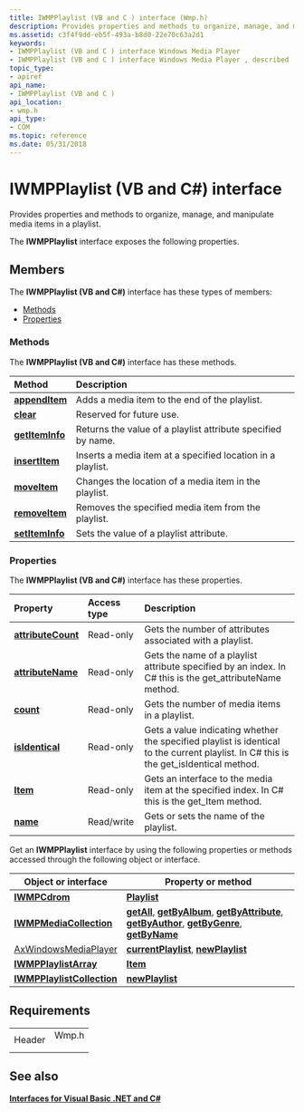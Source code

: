 ```yaml
---
title: IWMPPlaylist (VB and C ) interface (Wmp.h)
description: Provides properties and methods to organize, manage, and manipulate media items in a playlist.The IWMPPlaylist interface exposes the following properties.
ms.assetid: c3f4f9dd-eb5f-493a-b8d0-22e70c63a2d1
keywords:
- IWMPPlaylist (VB and C ) interface Windows Media Player
- IWMPPlaylist (VB and C ) interface Windows Media Player , described
topic_type:
- apiref
api_name:
- IWMPPlaylist (VB and C )
api_location:
- wmp.h
api_type:
- COM
ms.topic: reference
ms.date: 05/31/2018
---
```


# IWMPPlaylist (VB and C#) interface

Provides properties and methods to organize, manage, and manipulate media items in a playlist.

The **IWMPPlaylist** interface exposes the following properties.

## Members

The **IWMPPlaylist (VB and C#)** interface has these types of members:

-   [Methods](#methods)
-   [Properties](#properties)

### Methods

The **IWMPPlaylist (VB and C#)** interface has these methods.



| Method                                                                       | Description                                                             |
|:-----------------------------------------------------------------------------|:------------------------------------------------------------------------|
| [**appendItem**](wmplibiwmpplaylist-iwmpplaylist-appenditem--vb-and-c.md)   | Adds a media item to the end of the playlist.<br/>                |
| [**clear**](iwmpplaylist-iwmpplaylist-clear--vb-and-c.md)                   | Reserved for future use.<br/>                                     |
| [**getItemInfo**](wmplibiwmpplaylist-iwmpplaylist-getiteminfo--vb-and-c.md) | Returns the value of a playlist attribute specified by name.<br/> |
| [**insertItem**](wmplibiwmpplaylist-iwmpplaylist-insertitem--vb-and-c.md)   | Inserts a media item at a specified location in a playlist.<br/>  |
| [**moveItem**](wmplibiwmpplaylist-iwmpplaylist-moveitem--vb-and-c.md)       | Changes the location of a media item in the playlist.<br/>        |
| [**removeItem**](wmplibiwmpplaylist-iwmpplaylist-removeitem--vb-and-c.md)   | Removes the specified media item from the playlist.<br/>          |
| [**setItemInfo**](wmplibiwmpplaylist-iwmpplaylist-setiteminfo--vb-and-c.md) | Sets the value of a playlist attribute.<br/>                      |



 

### Properties

The **IWMPPlaylist (VB and C#)** interface has these properties.



| Property                                                                                      | Access type           | Description                                                                                                                                         |
|:----------------------------------------------------------------------------------------------|:----------------------|:----------------------------------------------------------------------------------------------------------------------------------------------------|
| [**attributeCount**](wmplibiwmpplaylist-iwmpplaylist-attributecount--vb-and-c.md)<br/> | Read-only<br/>  | Gets the number of attributes associated with a playlist.<br/>                                                                                |
| [**attributeName**](iwmpplaylist-attributename--vb-and-c.md)<br/>                      | Read-only<br/>  | Gets the name of a playlist attribute specified by an index. In C# this is the get\_attributeName method.<br/>                               |
| [**count**](wmplibiwmpplaylist-iwmpplaylist-count--vb-and-c.md)<br/>                   | Read-only<br/>  | Gets the number of media items in a playlist.<br/>                                                                                            |
| [**isIdentical**](iwmpplaylist-isidentical--vb-and-c.md)<br/>                          | Read-only<br/>  | Gets a value indicating whether the specified playlist is identical to the current playlist. In C# this is the get\_isIdentical method.<br/> |
| [**Item**](iwmpplaylist-item--vb-and-c.md)<br/>                                        | Read-only<br/>  | Gets an interface to the media item at the specified index. In C# this is the get\_Item method.<br/>                                         |
| [**name**](wmplibiwmpplaylist-iwmpplaylist-name--vb-and-c.md)<br/>                     | Read/write<br/> | Gets or sets the name of the playlist.<br/>                                                                                                   |



 

Get an **IWMPPlaylist** interface by using the following properties or methods accessed through the following object or interface.



| Object or interface                                                | Property or method                                                                                                                                                                                                                                                                                                                                                                                                                                                                                                     |
|--------------------------------------------------------------------|------------------------------------------------------------------------------------------------------------------------------------------------------------------------------------------------------------------------------------------------------------------------------------------------------------------------------------------------------------------------------------------------------------------------------------------------------------------------------------------------------------------------|
| [**IWMPCdrom**](iwmpcdrom--vb-and-c.md)                           | [**Playlist**](wmplibiwmpcdrom-iwmpcdrom-playlist--vb-and-c.md)                                                                                                                                                                                                                                                                                                                                                                                                                                                       |
| [**IWMPMediaCollection**](iwmpmediacollection--vb-and-c.md)       | [**getAll**](wmplibiwmpmediacollection-iwmpmediacollection-getall--vb-and-c.md), [**getByAlbum**](/previous-versions/windows/desktop/api/wmp/nf-wmp-iwmpmediacollection-getbyalbum), [**getByAttribute**](wmplibiwmpmediacollection-iwmpmediacollection-getbyattribute--vb-and-c.md), [**getByAuthor**](wmplibiwmpmediacollection-iwmpmediacollection-getbyauthor--vb-and-c.md), [**getByGenre**](wmplibiwmpmediacollection-iwmpmediacollection-getbygenre--vb-and-c.md), [**getByName**](wmplibiwmpmediacollection-iwmpmediacollection-getbyname--vb-and-c.md) |
| [AxWindowsMediaPlayer](axwindowsmediaplayer-object--vb-and-c.md)  | [**currentPlaylist**](axwmplib-axwindowsmediaplayer-currentplaylist--vb-and-c.md), [**newPlaylist**](axwmplib-axwindowsmediaplayer-newplaylist.md)                                                                                                                                                                                                                                                                                                                                                                   |
| [**IWMPPlaylistArray**](iwmpplaylistarray--vb-and-c.md)           | [**Item**](/previous-versions/windows/desktop/api/wmp/nf-wmp-iwmpplaylistarray-item)                                                                                                                                                                                                                                                                                                                                                                                                                                                                                 |
| [**IWMPPlaylistCollection**](iwmpplaylistcollection--vb-and-c.md) | [**newPlaylist**](/previous-versions/windows/desktop/api/wmp/nf-wmp-iwmpplaylistcollection-newplaylist)                                                                                                                                                                                                                                                                                                                                                                                                                                                              |



 

## Requirements



|                   |                                                                                  |
|-------------------|----------------------------------------------------------------------------------|
| Header<br/> | <dl> <dt>Wmp.h</dt> </dl> |



## See also

<dl> <dt>

[**Interfaces for Visual Basic .NET and C#**](interfaces-for-visual-basic--net-and-c.md)
</dt> </dl>

 

 





